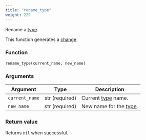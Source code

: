 ```yaml
---
title: "rename_type"
weight: 229
---
```


Rename a [type](../../data-types/type).

This function generates a [change](../../overview/changes).

### Function

`rename_type(current_name, new_name)`

### Arguments

Argument | Type | Description
-------- | ---- | -----------
`current_name` | str (required) | Current [type](../../data-types/type) name.
`new_name` | str (required) | New name for the [type](../../data-types/type).

### Return value

Returns `nil` when successful.
